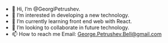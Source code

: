 - 👋 Hi, I’m @GeorgiPetrushev.
- 👀 I’m interested in developing a new technology.
- 🌱 I’m currently learning front end web with React.
- 💞️ I’m looking to collaborate in future technology.
- 📫 How to reach me Email: George.Petrushev.Bell@gmail.com

<!---
GeorgiPetrushev/GeorgiPetrushev is a ✨ special ✨ repository because its `README.md` (this file) appears on your GitHub profile.
You can click the preview link to take a look at your changes.
--->
